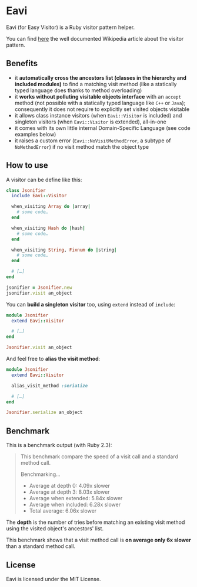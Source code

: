 # Eavi

Eavi (for Easy Visitor) is a Ruby visitor pattern helper.

You can find [here](https://en.wikipedia.org/wiki/Visitor_pattern) the well documented Wikipedia article about the visitor pattern.

## Benefits

- it **automatically cross the ancestors list (classes in the hierarchy and included modules)** to find a matching visit method (like a statically typed language does thanks to method overloading)
- it **works without polluting visitable objects interface** with an `accept` method (not possible with a statically typed language like `C++` or `Java`); consequently it does not require to explicitly set visited objects visitable
- it allows class instance visitors (when `Eavi::Visitor` is included) and singleton visitors (when `Eavi::Visitor` is extended), all-in-one
- it comes with its own little internal Domain-Specific Language (see code examples below)
- it raises a custom error (`Eavi::NoVisitMethodError`, a subtype of `NoMethodError`) if no visit method match the object type

## How to use

A visitor can be define like this:

```ruby
class Jsonifier
  include Eavi::Visitor

  when_visiting Array do |array|
    # some code…
  end

  when_visiting Hash do |hash|
    # some code…
  end

  when_visiting String, Fixnum do |string|
    # some code…
  end

  # […]
end

jsonifier = Jsonifier.new
jsonifier.visit an_object
```

You can **build a singleton visitor** too, using `extend` instead of `include`:

```ruby
module Jsonifier
  extend Eavi::Visitor

  # […]
end

Jsonifier.visit an_object
```

And feel free to **alias the visit method**:

```ruby
module Jsonifier
  extend Eavi::Visitor

  alias_visit_method :serialize

  # […]
end

Jsonifier.serialize an_object
```

## Benchmark

This is a benchmark output (with Ruby 2.3):

> This benchmark compare the speed of a visit call and a standard method call.
>
> Benchmarking…
>
> - Average at depth 0:    4.09x slower
> - Average at depth 3:    8.03x slower
> - Average when extended: 5.84x slower
> - Average when included: 6.28x slower
> - Total average:         6.06x slower

The **depth** is the number of tries before matching an existing visit method using the visited object's ancestors' list.

This benchmark shows that a visit method call is **on average only 6x slower** than a standard method call.

## License

Eavi is licensed under the MIT License.
